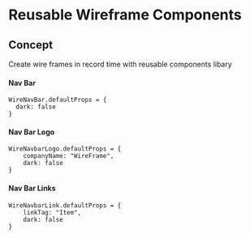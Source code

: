# Reusable Wireframe Components

## Concept

Create wire frames in record time with reusable components libary


#### Nav Bar

    WireNavBar.defaultProps = {
      dark: false
    }

#### Nav Bar Logo

    WireNavbarLogo.defaultProps = {
        companyName: "WireFrame",
        dark: false  
    }

#### Nav Bar Links

    WireNavbarLink.defaultProps = {
        linkTag: "Item",
        dark: false  
    }

